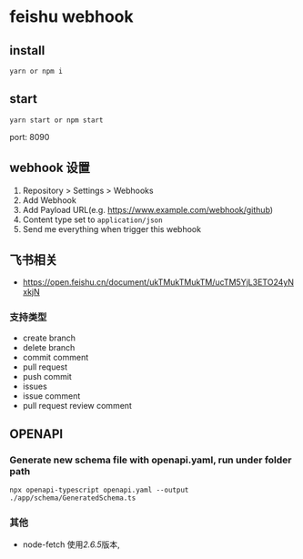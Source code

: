 # feishu webhook

## install

```
yarn or npm i
```

## start

```
yarn start or npm start
```

port: 8090

## webhook 设置

1. Repository > Settings > Webhooks
2. Add Webhook
3. Add Payload URL(e.g. https://www.example.com/webhook/github)
4. Content type set to ``application/json``
5. Send me everything when trigger this webhook


## 飞书相关

- https://open.feishu.cn/document/ukTMukTMukTM/ucTM5YjL3ETO24yNxkjN

### 支持类型
- create branch
- delete branch
- commit comment
- pull request
- push commit
- issues
- issue comment
- pull request review comment

## OPENAPI

### Generate new schema file with openapi.yaml, run under folder path
```
npx openapi-typescript openapi.yaml --output ./app/schema/GeneratedSchema.ts
```

### 其他

-  node-fetch 使用*2.6.5*版本,
